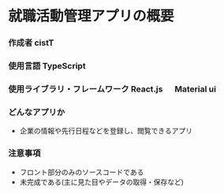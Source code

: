 # 就職活動管理アプリの概要

### 作成者 cistT

### 使用言語 TypeScript

### 使用ライブラリ・フレームワーク React.js 　 Material ui

### どんなアプリか

- 企業の情報や先行日程などを登録し、閲覧できるアプリ

### 注意事項

- フロント部分のみのソースコードである
- 未完成である(主に見た目やデータの取得・保存など)

